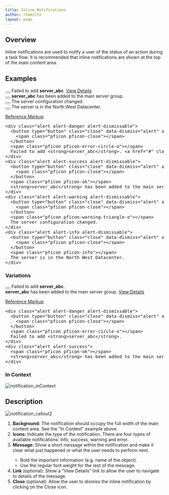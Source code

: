 ```yaml
---
title: Inline Notifications
author: rhamilto
layout: page
---
```


<h2>Overview</h2>
<p>Inline notifications are used to notify a user of the status of an action during a task flow. It is recommended that inline notifications are shown at the top of the main content area.</p>

<h2>Examples</h2>
<div class="pf-example">
  <div class="alert alert-danger alert-dismissable">
    <button type="button" class="close" data-dismiss="alert" aria-hidden="true"><span class="pficon pficon-close"></span></button><span class="pficon pficon-error-circle-o"></span> Failed to add <strong>server_abc</strong>. <a href="#" class="alert-link">View Details</a>
  </div>
  <div class="alert alert-success alert-dismissable">
    <button type="button" class="close" data-dismiss="alert" aria-hidden="true"><span class="pficon pficon-close"></span></button><span class="pficon pficon-ok"></span> <strong>server_abc</strong> has been added to the main server group.
  </div>
  <div class="alert alert-warning alert-dismissable">
    <button type="button" class="close" data-dismiss="alert" aria-hidden="true"><span class="pficon pficon-close"></span></button><span class="pficon pficon-warning-triangle-o"></span> The server configuration changed.
  </div>
  <div class="alert alert-info alert-dismissable">
    <button type="button" class="close" data-dismiss="alert" aria-hidden="true"><span class="pficon pficon-close"></span></button><span class="pficon pficon-info"></span> The server is in the North West Datacenter.
  </div>
</div>
<p class="reference-markup"><a class="collapse-toggle collapsed" data-toggle="collapse" aria-expanded="false" aria-controls="inline-notifications-markup" href="#inline-notifications-markup">Reference Markup</a></p>
<div class="collapse" id="inline-notifications-markup">
  <pre class="prettyprint">&lt;div class="alert alert-danger alert-dismissable"&gt;
  &lt;button type="button" class="close" data-dismiss="alert" aria-hidden="true"&gt;
    &lt;span class="pficon pficon-close"&gt;&lt;/span&gt;
  &lt;/button&gt;
  &lt;span class="pficon pficon-error-circle-o"&gt;&lt;/span&gt;
  Failed to add &lt;strong&gt;server_abc&lt;/strong&gt;. &lt;a href="#" class="alert-link"&gt;View Details&lt;/a&gt;
&lt;/div&gt;
&lt;div class="alert alert-success alert-dismissable"&gt;
  &lt;button type="button" class="close" data-dismiss="alert" aria-hidden="true"&gt;
    &lt;span class="pficon pficon-close"&gt;&lt;/span&gt;
  &lt;/button&gt;
  &lt;span class="pficon pficon-ok"&gt;&lt;/span&gt;
  &lt;strong&gt;server_abc&lt;/strong&gt; has been added to the main server group.
&lt;/div&gt;
&lt;div class="alert alert-warning alert-dismissable"&gt;
  &lt;button type="button" class="close" data-dismiss="alert" aria-hidden="true"&gt;
    &lt;span class="pficon pficon-close"&gt;&lt;/span&gt;
  &lt;/button&gt;
  &lt;span class="pficon pficon-warning-triangle-o"&gt;&lt;/span&gt;
  The server configuration changed.
&lt;/div&gt;
&lt;div class="alert alert-info alert-dismissable"&gt;
  &lt;button type="button" class="close" data-dismiss="alert" aria-hidden="true"&gt;
    &lt;span class="pficon pficon-close"&gt;&lt;/span&gt;
  &lt;/button&gt;
  &lt;span class="pficon pficon-info"&gt;&lt;/span&gt;
  The server is in the North West Datacenter.
&lt;/div&gt;</pre>
</div>

<h3>Variations</h3>
<div class="pf-example">
  <div class="alert alert-danger alert-dismissable">
    <button type="button" class="close" data-dismiss="alert" aria-hidden="true"><span class="pficon pficon-close"></span></button><span class="pficon pficon-error-circle-o"></span> Failed to add <strong>server_abc</strong>.
  </div>
  <div class="alert alert-success">
    <span class="pficon pficon-ok"></span> <strong>server_abc</strong> has been added to the main server group. <a href="#" class="alert-link">View Details</a>
  </div>
</div>
<p class="reference-markup"><a class="collapse-toggle collapsed" data-toggle="collapse" aria-expanded="false" aria-controls="inline-notifications-variations-markup" href="#inline-notifications-variations-markup">Reference Markup</a></p>
<div class="collapse" id="inline-notifications-variations-markup">
  <pre class="prettyprint">&lt;div class="alert alert-danger alert-dismissable"&gt;
  &lt;button type="button" class="close" data-dismiss="alert" aria-hidden="true"&gt;
    &lt;span class="pficon pficon-close"&gt;&lt;/span&gt;
  &lt;/button&gt;
  &lt;span class="pficon pficon-error-circle-o"&gt;&lt;/span&gt;
  Failed to add &lt;strong&gt;server_abc&lt;/strong&gt;.
&lt;/div&gt;
&lt;div class="alert alert-success"&gt;
  &lt;span class="pficon pficon-ok"&gt;&lt;/span&gt;
  &lt;strong&gt;server_abc&lt;/strong&gt; has been added to the main server group. &lt;a href="#" class="alert-link"&gt;View Details&lt;/a&gt;
&lt;/div&gt;</pre>
</div>
<h3>In Context</h3>
<p><img src="{{site.baseurl}}wp-content/uploads/2015/11/notification_inContext.png" alt="notification_inContext"/></p>

<h2>Description</h2>
<div class="row">
<div class="col-md-5">
<p><img src="{{site.baseurl}}wp-content/uploads/2015/11/notification_callout2.png" alt="notification_callout2"/></p>
</div>

<div class="col-md-7">
<ol>
<li><b>Background:</b> The notification should occupy the full width of the main content area. See the "In Context" example above.</li>
<li><b>Icons:</b> Indicate the type of the notification. There are four types of available notifications: info, success, warning and error.</li>
<li><b>Message:</b> Show a short message within the notification and make it clear what just happened or what the user needs to perform next.</li>
<ul>
<li>Bold the important information (e.g. name of the object).</li>
<li>Use the regular font weight for the rest of the message.</li>
</ul>
<li><b>Link</b> (optional): Show a “View Details” link to allow the user to navigate to details of the message.</li>
<li><b>Close</b> (optional): Allow the user to dismiss the inline notification by clicking on the Close icon.</li>
    </ol>
  </div>
</div>
